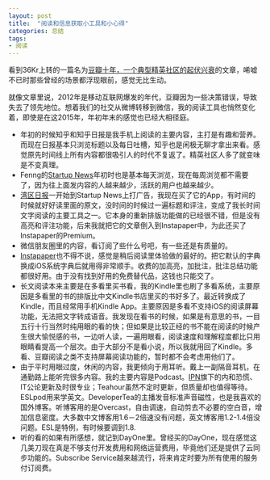 ```yaml
---
layout: post
title:  "阅读和信息获取小工具和小心得"
categories: 总结
tags:
- 阅读
---
```


看到36Kr上转的一篇名为[豆瓣十年，一个典型精英社区的起伏兴衰](http://36kr.com/p/5040404.html)的文章，唏嘘不已时那些曾经的场景都浮现眼前，感觉无比生动。

就像文章里说，2012年是移动互联网爆发的年代，豆瓣因为一些决策错误，导致失去了领先地位。想着我们的社交从微博转移到微信，我的阅读工具也悄然变化着，即使是在这2015年，年初年末的感觉也已经大相径庭。

- 年初的时候知乎和知乎日报是我手机上阅读的主要内容，主打是有趣和营养。而现在日报基本只浏览标题以及每日吐槽，知乎也是闲极无聊才拿出来看。感觉原先时间线上所有内容都很吸引人的时代不复返了。精英社区人多了就变味是不变真理。
- Fenng的[Startup News](http://news.dbanotes.net/)年初时也是基本每天浏览，现在每周浏览都不需要了，因为往上面发内容的人越来越少，活跃的用户也越来越少。
- [湾区日报](http://wanqu.co/)一开始到Startup News上打广告，我现在买了它的App，有时间的时候就好好读里面的原文，没时间的时候过一遍标题和评注，变成了我长时间文字阅读的主要工具之一。它本身的重新排版功能做的已经很不错，但是没有高亮和评注功能，后来我就把它的文章倒入到Instapaper中，为此还买了Instapaper的Premium。
- 微信朋友圈里的内容，看订阅了些什么号吧，有一些还是有质量的。
- [Instapaper](http://www.instapaper.com)也不得不说，感觉是稍后阅读里体验做的最好的。把它默认的字典换成iOS系统字典后就用得非常顺手。收费的加高亮，加批注，批注总结功能都很好用。由于没有找到好用的免费替代品，这钱也只能交了。
- 长文阅读本来主要是在多看里买书看，我的Kindle里也刷了多看系统，主要原因是多看里的书的排版比中文Kindle书店里买的书好多了。最近转换成了Kindle，而且经常用手机Kindle App。主要原因是多看不支持iOS的阅读屏幕功能，无法把文字转成语音。我发现在看书的时候，如果是有意思的书，一目五行十行当然时纯用眼的看的快；但如果是比较正经的书不能在阅读的时候产生很大愉悦感的书，一边听人读，一遍用眼看，阅读速度和理解程度都比只用眼睛看提高一个层次。由于大部分不是看小说，所以我就用回了Kindle。多看、豆瓣阅读之类不支持屏幕阅读功能的，暂时都不会考虑用他们了。
- 由于平时用眼过度，休闲的内容，我更倾向于用耳听。戴上一副隔音耳机，在通勤路上能听完很多内容。我的主要内容是Podcast。[IPN](http://ipn.li)旗下的内和恐慌、IT公论更新及时很专业；Teahour虽然不定时更新，但质量却也值得等待。ESLpod用来学英文。DeveloperTea的主播发音标准声音磁性，也是我喜欢的国外博客。听博客用的是Overcast，自由调速，自动剪去不必要的空白音，增加信息密度。大多数中文博客用1.6－2倍速没有问题，英文博客用1.2-1.4倍没问题。ESL是特例，有时候要调到1.8.
- 听的看的如果有所感想，就记到DayOne里。曾经买的DayOne，现在感觉这几美刀现在真是不够支付开发费用和网络运营费用，毕竟他们还是提供了云同步功能的。Subscribe Service越来越流行，将来肯定时要为所有使用的服务付订阅费。
